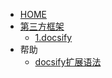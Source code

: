 * [HOME](/)
* [第三方框架](otherapp/)
  * [1.docsify](otherapp/docsify.md)
* 帮助
  * [docsify扩展语法](help/mdhelper.md)